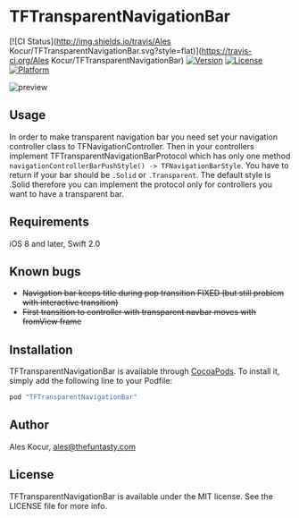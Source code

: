 # TFTransparentNavigationBar

[![CI Status](http://img.shields.io/travis/Ales Kocur/TFTransparentNavigationBar.svg?style=flat)](https://travis-ci.org/Ales Kocur/TFTransparentNavigationBar)
[![Version](https://img.shields.io/cocoapods/v/TFTransparentNavigationBar.svg?style=flat)](http://cocoapods.org/pods/TFTransparentNavigationBar)
[![License](https://img.shields.io/cocoapods/l/TFTransparentNavigationBar.svg?style=flat)](http://cocoapods.org/pods/TFTransparentNavigationBar)
[![Platform](https://img.shields.io/cocoapods/p/TFTransparentNavigationBar.svg?style=flat)](http://cocoapods.org/pods/TFTransparentNavigationBar)

![preview](https://github.com/thefuntasty/TFTransparentNavigationBar/blob/master/Example/TFTransparentNavigationBar/preview.gif)

## Usage

In order to make transparent navigation bar you need set your navigation controller class to TFNavigationController. Then in your controllers implement TFTransparentNavigationBarProtocol which has only one method `navigationControllerBarPushStyle() -> TFNavigationBarStyle`. You have to return if your bar should be `.Solid` or `.Transparent`. The default style is .Solid therefore you can implement the protocol only for controllers you want to have a transparent bar. 

## Requirements

iOS 8 and later, Swift 2.0

## Known bugs

- ~~Navigation bar keeps title during pop transition FIXED (but still problem with interactive transition)~~
- ~~First transition to controller with transparent navbar moves with fromView frame~~

## Installation

TFTransparentNavigationBar is available through [CocoaPods](http://cocoapods.org). To install
it, simply add the following line to your Podfile:

```ruby
pod "TFTransparentNavigationBar"
```

## Author

Ales Kocur, ales@thefuntasty.com

## License

TFTransparentNavigationBar is available under the MIT license. See the LICENSE file for more info.
